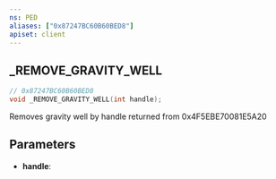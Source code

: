 ```yaml
---
ns: PED
aliases: ["0x87247BC60B60BED8"]
apiset: client
---
```

## _REMOVE_GRAVITY_WELL

```c
// 0x87247BC60B60BED8
void _REMOVE_GRAVITY_WELL(int handle);
```

Removes gravity well by handle returned from 0x4F5EBE70081E5A20

## Parameters
* **handle**:




